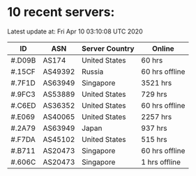 # 10 recent servers:

Latest update at: Fri Apr 10 03:10:08 UTC 2020

| ID | ASN | Server Country | Online |
| -- | --- | -------------- | ------ |
| #.D09B | AS174 | United States | 60 hrs |
| #.15CF | AS49392 | Russia | 60 hrs offline |
| #.7F1D | AS63949 | Singapore | 3521 hrs |
| #.9FC3 | AS53889 | United States | 729 hrs |
| #.C6ED | AS36352 | United States | 60 hrs offline |
| #.E069 | AS40065 | United States | 2257 hrs |
| #.2A79 | AS63949 | Japan | 937 hrs |
| #.F7DA | AS45102 | United States | 515 hrs |
| #.B711 | AS20473 | Singapore | 60 hrs offline |
| #.606C | AS20473 | Singapore | 1 hrs offline |

